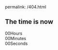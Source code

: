 permalink: /404.html
<!doctype html>
<html>
<head>
<meta charset="utf-8">
<title>Clock</title>
<link rel="stylesheet" href="clock.css">
</head>

<body>
	<div id="clock">
		<h2>The time is now</h2>
		<div id="time">
			<div><span id="hour">00</span><span>Hours</span></div>
			<div><span id="minutes">00</span><span>Minutes</span></div>
			<div><span id="seconds">00</span><span>Seconds</span></div>
		</div>
	</div>
	
<script type="text/javascript">
	function clock(){
		
		var hours = document.getElementById('hour');
		var minutes = document.getElementById('minutes');
		var seconds = document.getElementById('seconds');
		
		var h = new Date().getHours();
		var m = new Date().getMinutes();
		var s = new Date().getSeconds();
		
		hours.innerHTML = h;
		minutes.innerHTML = m;
		seconds.innerHTML = s;
		
	}
		
		var interval = setInterval(clock, 1000);
</script>
</body>
</html>
